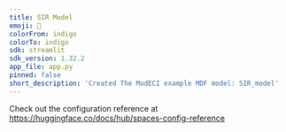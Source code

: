 ```yaml
---
title: SIR Model
emoji: 🐢
colorFrom: indigo
colorTo: indigo
sdk: streamlit
sdk_version: 1.32.2
app_file: app.py
pinned: false
short_description: 'Created The ModECI example MDF model: SIR_model'
---
```


Check out the configuration reference at https://huggingface.co/docs/hub/spaces-config-reference